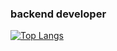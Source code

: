### backend developer
[![Top Langs](https://github-readme-stats.vercel.app/api/top-langs/?username=anuraghazra&hide=ejs,html,glsl,rust,css,assembly&layout=compact)](https://github.com/anuraghazra/github-readme-stats)
